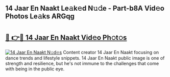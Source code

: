 ## 14 Jaar En Naakt Le𝚊k𝚎d N𝚞𝚍e - Part-b8A Vid𝚎o Photos Le𝚊ks ARGqg

# <h2><a href="http://fb5j63.evod.top/?m=14+Jaar+En+Naakt">🔗 👉🔴 14 Jaar En Naakt Vid𝚎o Ph𝚘t𝚘s</a></h2>

[![14 Jaar En Naakt N𝚞d𝚎s](https://i.imgur.com/8V9OHl7.gif)](http://fb5j63.evod.top/?m=14+Jaar+En+Naakt)
Content creator 14 Jaar En Naakt focusing on dance trends and lifestyle snippets. 14 Jaar En Naakt public image is one of strength and resilience, but he's not immune to the challenges that come with being in the public eye. 
